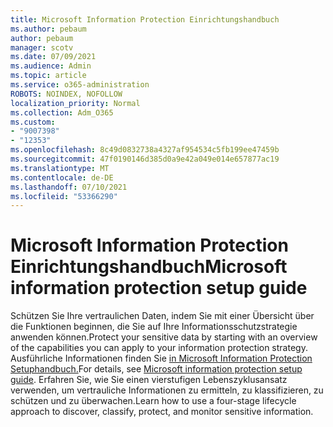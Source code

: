 ```yaml
---
title: Microsoft Information Protection Einrichtungshandbuch
ms.author: pebaum
author: pebaum
manager: scotv
ms.date: 07/09/2021
ms.audience: Admin
ms.topic: article
ms.service: o365-administration
ROBOTS: NOINDEX, NOFOLLOW
localization_priority: Normal
ms.collection: Adm_O365
ms.custom:
- "9007398"
- "12353"
ms.openlocfilehash: 8c49d0832738a4327af954534c5fb199ee47459b
ms.sourcegitcommit: 47f0190146d385d0a9e42a049e014e657877ac19
ms.translationtype: MT
ms.contentlocale: de-DE
ms.lasthandoff: 07/10/2021
ms.locfileid: "53366290"
---
```

# <a name="microsoft-information-protection-setup-guide"></a><span data-ttu-id="6f963-102">Microsoft Information Protection Einrichtungshandbuch</span><span class="sxs-lookup"><span data-stu-id="6f963-102">Microsoft information protection setup guide</span></span>

<span data-ttu-id="6f963-103">Schützen Sie Ihre vertraulichen Daten, indem Sie mit einer Übersicht über die Funktionen beginnen, die Sie auf Ihre Informationsschutzstrategie anwenden können.</span><span class="sxs-lookup"><span data-stu-id="6f963-103">Protect your sensitive data by starting with an overview of the capabilities you can apply to your information protection strategy.</span></span> <span data-ttu-id="6f963-104">Ausführliche Informationen finden Sie [in Microsoft Information Protection Setuphandbuch.](https://admin.microsoft.com/adminportal/home#/modernonboarding/mipsetupguide)</span><span class="sxs-lookup"><span data-stu-id="6f963-104">For details, see [Microsoft information protection setup guide](https://admin.microsoft.com/adminportal/home#/modernonboarding/mipsetupguide).</span></span> <span data-ttu-id="6f963-105">Erfahren Sie, wie Sie einen vierstufigen Lebenszyklusansatz verwenden, um vertrauliche Informationen zu ermitteln, zu klassifizieren, zu schützen und zu überwachen.</span><span class="sxs-lookup"><span data-stu-id="6f963-105">Learn how to use a four-stage lifecycle approach to discover, classify, protect, and monitor sensitive information.</span></span>